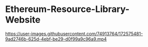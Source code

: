 # Ethereum-Resource-Library-Website
https://user-images.githubusercontent.com/74913764/172575481-9ad2746b-625d-4ebf-be29-d0f99a9c96a9.mp4
